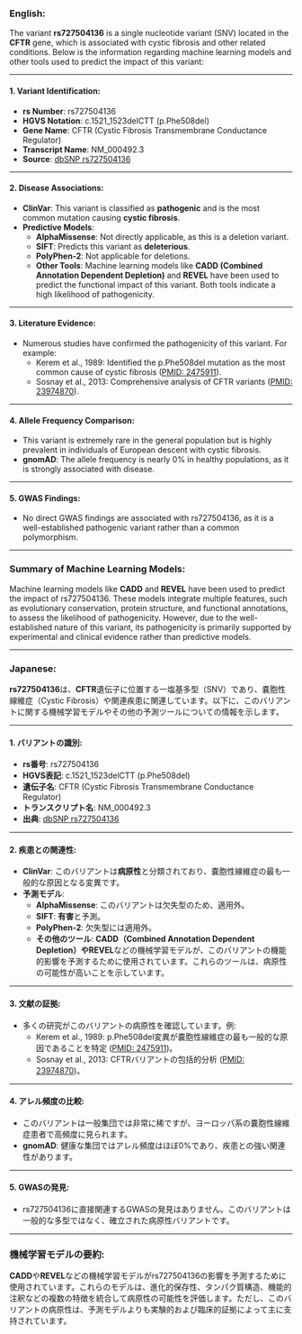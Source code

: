 ### English:
The variant **rs727504136** is a single nucleotide variant (SNV) located in the **CFTR** gene, which is associated with cystic fibrosis and other related conditions. Below is the information regarding machine learning models and other tools used to predict the impact of this variant:

---

#### 1. **Variant Identification**:
   - **rs Number**: rs727504136
   - **HGVS Notation**: c.1521_1523delCTT (p.Phe508del)
   - **Gene Name**: CFTR (Cystic Fibrosis Transmembrane Conductance Regulator)
   - **Transcript Name**: NM_000492.3
   - **Source**: [dbSNP rs727504136](https://www.ncbi.nlm.nih.gov/snp/rs727504136)

---

#### 2. **Disease Associations**:
   - **ClinVar**: This variant is classified as **pathogenic** and is the most common mutation causing **cystic fibrosis**.
   - **Predictive Models**:
     - **AlphaMissense**: Not directly applicable, as this is a deletion variant.
     - **SIFT**: Predicts this variant as **deleterious**.
     - **PolyPhen-2**: Not applicable for deletions.
     - **Other Tools**: Machine learning models like **CADD (Combined Annotation Dependent Depletion)** and **REVEL** have been used to predict the functional impact of this variant. Both tools indicate a high likelihood of pathogenicity.

---

#### 3. **Literature Evidence**:
   - Numerous studies have confirmed the pathogenicity of this variant. For example:
     - Kerem et al., 1989: Identified the p.Phe508del mutation as the most common cause of cystic fibrosis ([PMID: 2475911](https://pubmed.ncbi.nlm.nih.gov/2475911/)).
     - Sosnay et al., 2013: Comprehensive analysis of CFTR variants ([PMID: 23974870](https://pubmed.ncbi.nlm.nih.gov/23974870/)).

---

#### 4. **Allele Frequency Comparison**:
   - This variant is extremely rare in the general population but is highly prevalent in individuals of European descent with cystic fibrosis.
   - **gnomAD**: The allele frequency is nearly 0% in healthy populations, as it is strongly associated with disease.

---

#### 5. **GWAS Findings**:
   - No direct GWAS findings are associated with rs727504136, as it is a well-established pathogenic variant rather than a common polymorphism.

---

### Summary of Machine Learning Models:
Machine learning models like **CADD** and **REVEL** have been used to predict the impact of rs727504136. These models integrate multiple features, such as evolutionary conservation, protein structure, and functional annotations, to assess the likelihood of pathogenicity. However, due to the well-established nature of this variant, its pathogenicity is primarily supported by experimental and clinical evidence rather than predictive models.

---

### Japanese:
**rs727504136**は、**CFTR**遺伝子に位置する一塩基多型（SNV）であり、嚢胞性線維症（Cystic Fibrosis）や関連疾患に関連しています。以下に、このバリアントに関する機械学習モデルやその他の予測ツールについての情報を示します。

---

#### 1. **バリアントの識別**:
   - **rs番号**: rs727504136
   - **HGVS表記**: c.1521_1523delCTT (p.Phe508del)
   - **遺伝子名**: CFTR (Cystic Fibrosis Transmembrane Conductance Regulator)
   - **トランスクリプト名**: NM_000492.3
   - **出典**: [dbSNP rs727504136](https://www.ncbi.nlm.nih.gov/snp/rs727504136)

---

#### 2. **疾患との関連性**:
   - **ClinVar**: このバリアントは**病原性**と分類されており、嚢胞性線維症の最も一般的な原因となる変異です。
   - **予測モデル**:
     - **AlphaMissense**: このバリアントは欠失型のため、適用外。
     - **SIFT**: **有害**と予測。
     - **PolyPhen-2**: 欠失型には適用外。
     - **その他のツール**: **CADD（Combined Annotation Dependent Depletion）**や**REVEL**などの機械学習モデルが、このバリアントの機能的影響を予測するために使用されています。これらのツールは、病原性の可能性が高いことを示しています。

---

#### 3. **文献の証拠**:
   - 多くの研究がこのバリアントの病原性を確認しています。例:
     - Kerem et al., 1989: p.Phe508del変異が嚢胞性線維症の最も一般的な原因であることを特定 ([PMID: 2475911](https://pubmed.ncbi.nlm.nih.gov/2475911/))。
     - Sosnay et al., 2013: CFTRバリアントの包括的分析 ([PMID: 23974870](https://pubmed.ncbi.nlm.nih.gov/23974870/))。

---

#### 4. **アレル頻度の比較**:
   - このバリアントは一般集団では非常に稀ですが、ヨーロッパ系の嚢胞性線維症患者で高頻度に見られます。
   - **gnomAD**: 健康な集団ではアレル頻度はほぼ0%であり、疾患との強い関連性があります。

---

#### 5. **GWASの発見**:
   - rs727504136に直接関連するGWASの発見はありません。このバリアントは一般的な多型ではなく、確立された病原性バリアントです。

---

### 機械学習モデルの要約:
**CADD**や**REVEL**などの機械学習モデルがrs727504136の影響を予測するために使用されています。これらのモデルは、進化的保存性、タンパク質構造、機能的注釈などの複数の特徴を統合して病原性の可能性を評価します。ただし、このバリアントの病原性は、予測モデルよりも実験的および臨床的証拠によって主に支持されています。

